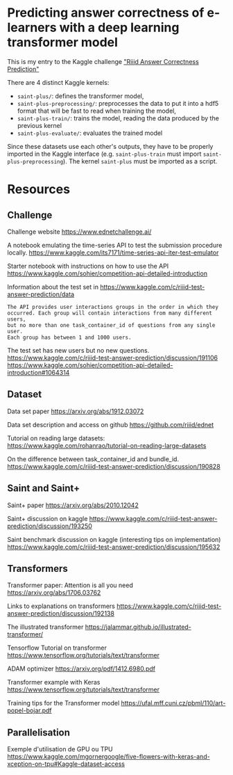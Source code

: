 # Predicting answer correctness of e-learners with a deep learning transformer model

This is my entry to the Kaggle challenge ["Riiid Answer Correctness
Prediction"](https://www.kaggle.com/c/riiid-test-answer-prediction/discussion/193250)

There are 4 distinct Kaggle kernels:

- `saint-plus/`: defines the transformer model,
- `saint-plus-preprocessing/`: preprocesses the data to put it into a hdf5
  format that will be fast to read when training the model,
- `saint-plus-train/`: trains the model, reading the data produced by the
  previous kernel
- `saint-plus-evaluate/`: evaluates the trained model 

Since these datasets use each other's outputs, they have to be properly imported
in the Kaggle interface (e.g. `saint-plus-train` must import
`saint-plus-preprocessing`). The kernel `saint-plus` must be imported as a
script.

# Resources

## Challenge

Challenge website
https://www.ednetchallenge.ai/

A notebook emulating the time-series API to test the submission procedure locally.
https://www.kaggle.com/its7171/time-series-api-iter-test-emulator

Starter notebook with instructions on how to use the API
https://www.kaggle.com/sohier/competition-api-detailed-introduction

Information about the test set in
https://www.kaggle.com/c/riiid-test-answer-prediction/data

    The API provides user interactions groups in the order in which they
    occurred. Each group will contain interactions from many different users,
    but no more than one task_container_id of questions from any single user.
    Each group has between 1 and 1000 users.

The test set has new users but no new questions.
https://www.kaggle.com/c/riiid-test-answer-prediction/discussion/191106
https://www.kaggle.com/sohier/competition-api-detailed-introduction#1064314


## Dataset

Data set paper
https://arxiv.org/abs/1912.03072

Data set description and access on github
https://github.com/riiid/ednet

Tutorial on reading large datasets:
https://www.kaggle.com/rohanrao/tutorial-on-reading-large-datasets      

On the difference between task_container_id and bundle_id.
https://www.kaggle.com/c/riiid-test-answer-prediction/discussion/190828


## Saint and Saint+

Saint+ paper
https://arxiv.org/abs/2010.12042

Saint+ discussion on kaggle
https://www.kaggle.com/c/riiid-test-answer-prediction/discussion/193250

Saint benchmark discussion on kaggle (interesting tips on implementation)
https://www.kaggle.com/c/riiid-test-answer-prediction/discussion/195632


## Transformers

Transformer paper: Attention is all you need
https://arxiv.org/abs/1706.03762

Links to explanations on transformers
https://www.kaggle.com/c/riiid-test-answer-prediction/discussion/192138

The illustrated transformer
https://jalammar.github.io/illustrated-transformer/

Tensorflow Tutorial on transformer
https://www.tensorflow.org/tutorials/text/transformer

ADAM optimizer
https://arxiv.org/pdf/1412.6980.pdf

Transformer example with Keras
https://www.tensorflow.org/tutorials/text/transformer

Training tips for the Transformer model
https://ufal.mff.cuni.cz/pbml/110/art-popel-bojar.pdf


## Parallelisation

Exemple d'utilisation de GPU ou TPU
https://www.kaggle.com/mgornergoogle/five-flowers-with-keras-and-xception-on-tpu#Kaggle-dataset-access
